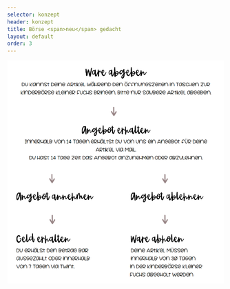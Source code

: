 ```yaml
---
selector: konzept
header: konzept
title: Börse <span>neu</span> gedacht
layout: default
order: 3
---
```



<div class="row justify-content-md-center text-center">
    <div class="col-md-auto">
        <img src="assets/img/konzept.png" class="konzept-img" />
    </div>
</div>
